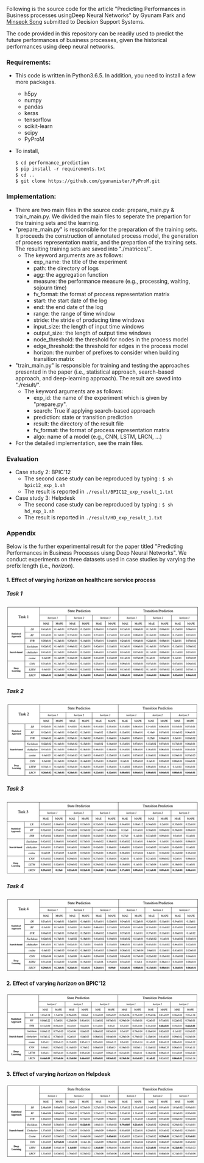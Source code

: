 Following is the source code for the article "Predicting Performances in Business processes usingDeep Neural Networks" by Gyunam Park and [Minseok Song](http://mssong.postech.ac.kr) submitted to Decision Support Systems.

The code provided in this repository can be readily used to predict the future performances of business processes, given the historical performances using deep neural networks.

### Requirements:

- This code is written in Python3.6.5. In addition, you need to install a few more packages.

  - h5py
  - numpy
  - pandas
  - keras
  - tensorflow
  - scikit-learn
  - scipy
  - PyProM

- To install,

  ```
  $ cd performance_prediction
  $ pip install -r requirements.txt
  $ cd ..
  $ git clone https://github.com/gyunamister/PyProM.git
  ```



### Implementation:

- There are two main files in the source code: prepare_main.py & train_main.py. We divided the main files  to seperate the prepartion for the training sets and the learning.
- "prepare_main.py" is responsible for the preparation of the training sets. It proceeds the construction of annotated process model, the generation of process representation matrix, and the prepartion of the training sets. The resulting training sets are saved into "./matrices/".
  - The keyword arguments are as follows:
    - exp_name: the title of the experiment
    - path: the directory of logs
    - agg: the aggregation function
    - measure: the performance measure (e.g., processing, waiting, sojourn time)
    - fv_format: the format of process representation matrix
    - start: the start date of the log
    - end: the end date of the log
    - range: the range of time window
    - stride: the stride of producing time windows
    - input_size: the length of input time windows
    - output_size: the length of output time windows
    - node_threshold: the threshold for nodes in the process model
    - edge_threshold: the threshold for edges in the process model
    - horizon: the number of prefixes to consider when building transition matrix
- "train_main.py" is responsible for training and testing the approaches presented in the paper (i.e., statistical approach, search-based approach, and deep-learning approach). The result are saved into "./result/".
  - The keyword arguments are as follows:
    - exp_id: the name of the experiment which is given by "prepare.py".
    - search: True if applying search-based approach
    - prediction: state or transition prediction
    - result: the directory of the result file
    - fv_format: the format of process representation matrix
    - algo: name of a model (e.g., CNN, LSTM, LRCN, ...)
- For the detailed implementation, see the main files.

### Evaluation

- Case study 2: BPIC'12
  - The second case study can be reproduced by typing :  `$ sh bpic12_exp_1.sh`
  - The result is reported in `./result/BPIC12_exp_result_1.txt`
- Case study 3: Helpdesk
  - The second case study can be reproduced by typing :  `$ sh hd_exp_1.sh`
  - The result is reported in `./result/HD_exp_result_1.txt`

### Appendix

Below is the further experimental result for the paper titled "Predicting Performances in Business Processes uisng Deep Neural Networks". We conduct experiments on three datasets used in case studies by varying the prefix length (i.e., *horizon*).

#### 1. Effect of varying *horizon* on healthcare service process

##### Task 1

![HOS-1](./experimental_results/HOS-1.png)

##### Task 2

![HOS-1](./experimental_results/HOS-2.png)

##### Task 3

![HOS-1](./experimental_results/HOS-3.png)

##### Task 4

![HOS-1](./experimental_results/HOS-4.png)

#### 2. Effect of varying *horizon* on BPIC'12

![HOS-1](./experimental_results/BPIC12.png)

#### 3. Effect of varying *horizon* on Helpdesk

![HOS-1](./experimental_results/Helpdesk.png)